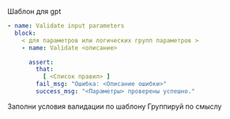 

Шаблон для gpt
```yaml
- name: Validate input parameters
  block:
    < для параметров или логических групп параметров >
    - name: Validate <описание>

      assert:
        that:
          [ <Список правил> ] 
        fail_msg: "Ошибка: <Описание ошибки>" 
        success_msg: "<Параметры> проверены успешно."
```

Заполни условия валидации по шаблону 
Группируй по смыслу
